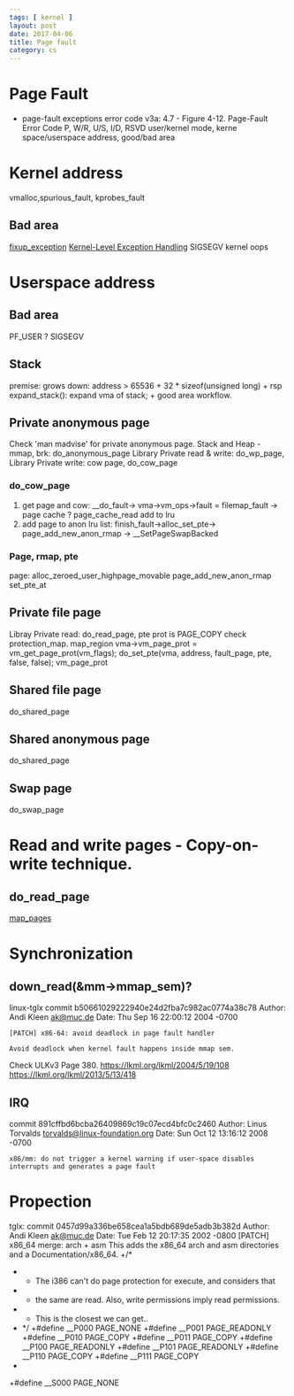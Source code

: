 ```yaml
---
tags: [ kernel ] 
layout: post
date: 2017-04-06
title: Page fault
category: cs
---
```


# Page Fault
* page-fault exceptions error code
v3a: 4.7 - Figure 4-12. Page-Fault Error Code
P, W/R, U/S, I/D, RSVD
user/kernel mode, kerne space/userspace address, good/bad area

# Kernel address
vmalloc,spurious_fault, kprobes_fault
## Bad area
[fixup_exception](https://www.kernel.org/doc/Documentation/x86/exception-tables.txt)
[Kernel-Level Exception Handling](https://www.linuxjournal.com/article/2135)
SIGSEGV 
kernel oops 

# Userspace address
## Bad area
PF_USER ? SIGSEGV
## Stack
premise: grows down: address > 65536 + 32 * sizeof(unsigned long) + rsp
expand_stack(): expand vma of stack; + good area workflow.
## Private anonymous page
Check 'man madvise' for private anonymous page.
Stack and Heap - mmap, brk: do_anonymous_page 
Library Private read & write: do_wp_page, 
Library Private write: cow page, do_cow_page
### do_cow_page
1. get page and cow:  __do_fault-> vma->vm_ops->fault = filemap_fault -> page cache ? page_cache_read add to lru
2. add page to anon lru list: finish_fault->alloc_set_pte-> page_add_new_anon_rmap -> __SetPageSwapBacked
### Page, rmap, pte
page: alloc_zeroed_user_highpage_movable
page_add_new_anon_rmap
set_pte_at
## Private file page
Libray Private  read: do_read_page, pte prot is PAGE_COPY check protection_map.
map_region         vma->vm_page_prot = vm_get_page_prot(vm_flags);
do_set_pte(vma, address, fault_page, pte, false, false); vm_page_prot
## Shared file page
do_shared_page
## Shared anonymous page
do_shared_page
## Swap page
do_swap_page

# Read and write pages - Copy-on-write technique.
## do_read_page
[map_pages](https://lwn.net/Articles/588802/)

# Synchronization
## down_read(&mm->mmap_sem)?
linux-tglx
commit b50661029222940e24d2fba7c982ac0774a38c78
Author: Andi Kleen <ak@muc.de>
Date:   Thu Sep 16 22:00:12 2004 -0700

    [PATCH] x86-64: avoid deadlock in page fault handler
    
    Avoid deadlock when kernel fault happens inside mmap sem.
Check ULKv3 Page 380.
https://lkml.org/lkml/2004/5/19/108
https://lkml.org/lkml/2013/5/13/418
## IRQ
commit 891cffbd6bcba26409869c19c07ecd4bfc0c2460
Author: Linus Torvalds <torvalds@linux-foundation.org>
Date:   Sun Oct 12 13:16:12 2008 -0700

    x86/mm: do not trigger a kernel warning if user-space disables interrupts and generates a page fault

# Propection
tglx: commit 0457d99a336be658cea1a5bdb689de5adb3b382d
Author: Andi Kleen <ak@muc.de>
Date:   Tue Feb 12 20:17:35 2002 -0800
    [PATCH] x86_64 merge: arch + asm
    This adds the x86_64 arch and asm directories and a Documentation/x86_64.
+/*
+ * The i386 can't do page protection for execute, and considers that
+ * the same are read. Also, write permissions imply read permissions.
+ * This is the closest we can get..
+ */
+#define __P000 PAGE_NONE
+#define __P001 PAGE_READONLY
+#define __P010 PAGE_COPY
+#define __P011 PAGE_COPY
+#define __P100 PAGE_READONLY
+#define __P101 PAGE_READONLY
+#define __P110 PAGE_COPY
+#define __P111 PAGE_COPY
+
+#define __S000 PAGE_NONE

